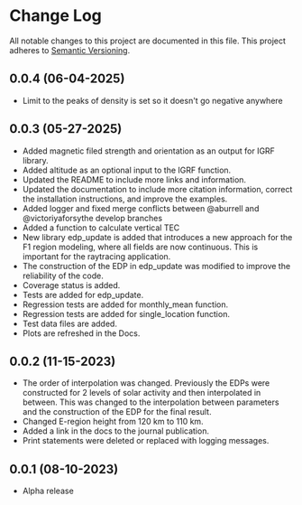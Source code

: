 # Change Log
All notable changes to this project are documented in this file. This project
adheres to [Semantic Versioning](https://semver.org/).

## 0.0.4 (06-04-2025)
* Limit to the peaks of density is set so it doesn't go negative anywhere

## 0.0.3 (05-27-2025)
* Added magnetic filed strength and orientation as an output for IGRF library.
* Added altitude as an optional input to the IGRF function.
* Updated the README to include more links and information.
* Updated the documentation to include more citation information, correct
  the installation instructions, and improve the examples.
* Added logger and fixed merge conflicts between @aburrell and
  @victoriyaforsythe develop branches
* Added a function to calculate vertical TEC
* New library edp_update is added that introduces a new approach for the F1
  region modeling, where all fields are now continuous. This is important for
  the raytracing application.
* The construction of the EDP in edp_update was modified to improve the
  reliability of the code.
* Coverage status is added.
* Tests are added for edp_update.
* Regression tests are added for monthly_mean function.
* Regression tests are added for single_location function.
* Test data files are added.
* Plots are refreshed in the Docs.

## 0.0.2 (11-15-2023)
* The order of interpolation was changed. Previously the EDPs were
  constructed for 2 levels of solar activity and then interpolated in between.
  This was changed to the interpolation between parameters and the
  construction of the EDP for the final result.
* Changed E-region height from 120 km to 110 km.
* Added a link in the docs to the journal publication.
* Print statements were deleted or replaced with logging messages.

## 0.0.1 (08-10-2023)
* Alpha release
